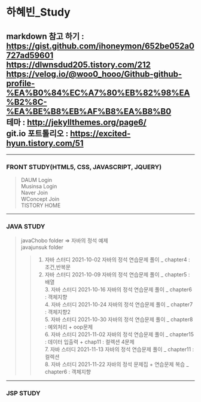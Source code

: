# 하혜빈_Study
markdown 참고 하기 : https://gist.github.com/ihoneymon/652be052a0727ad59601      
                  https://dlwnsdud205.tistory.com/212    
                  https://velog.io/@woo0_hooo/Github-github-profile-%EA%B0%84%EC%A7%80%EB%82%98%EA%B2%8C-%EA%BE%B8%EB%AF%B8%EA%B8%B0      
테마 : http://jekyllthemes.org/page6/      
git.io 포트톨리오 : https://excited-hyun.tistory.com/51      
------------------------------------------------------------------------------------------------------------------     
* * *

         
### FRONT STUDY(HTML5, CSS, JAVASCRIPT, JQUERY)
 > DAUM Login    
 > Musinsa Login     
 > Naver Join     
 > WConcept Join     
 > TISTORY HOME      
                   
                                
* * *
### JAVA STUDY
> javaChobo folder => 자바의 정석 예제      
> javajunsuk folder 
>	>  1. 자바 스터디 2021-10-02 자바의 정석 연습문제 풀이 _ chapter4 : 조건,반복문     
>	>    2. 자바 스터디 2021-10-09 자바의 정석 연습문제 풀이 _ chapter5 : 배열     
>	>      3. 자바 스터디 2021-10-16 자바의 정석 연습문제 풀이 _ chapter6 : 객체지향       
>	>     4. 자바 스터디 2021-10-24 자바의 정석 연습문제 풀이 _ chapter7 : 객체지향2    
>	>     5. 자바 스터디 2021-10-30  자바의 정석 연습문제 풀이 _ chapter8 : 예외처리 + oop문제    
>	>     6. 자바 스터디 2021-11-02  자바의 정석 연습문제 풀이 _ chapter15 : 데이터 입출력 +  chap11 : 컬렉션 4문제    
>	>     7. 자바 스터디 2021-11-13  자바의 정석 연습문제 풀이 _ chapter11 : 컬렉션    
>	>     8. 자바 스터디 2021-11-22 자바의 정석 문제집 + 연습문제 복습 _ chapter6 : 객체지향      
    
* * *
                   
         
### JSP STUDY
